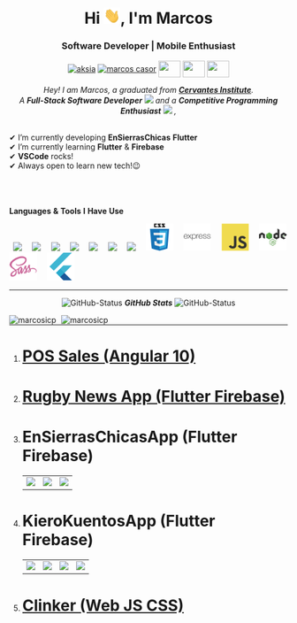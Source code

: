 <h1 align="center">Hi <img src="https://raw.githubusercontent.com/ABSphreak/ABSphreak/master/gifs/Hi.gif" width="30px">,
    I'm Marcos</h1>
<h3 align="center">Software Developer | Mobile Enthusiast</h3>
<p align="center">
    <a href="https://www.linkedin.com/in/marcos-casor-pressacco-086ab321/" target="blank">
        <img align="center" src="https://cdn.jsdelivr.net/npm/simple-icons@3.0.1/icons/linkedin.svg" alt="aksia"
            height="30" width="40" /></a>
    <a href="https://www.facebook.com/marcos.casor/" target="blank">
        <img align="center" src="https://cdn.jsdelivr.net/npm/simple-icons@3.0.1/icons/facebook.svg" alt="marcos casor"
            height="30" width="40" /></a>
    <a href="mailto: marcos.casor@gmail.com">
        <img align="center" src="https://simpleicons.org/icons/gmail.svg" height="30" width="40" /></a>
    <a href="https://www.instagram.com/marcos.casor/" target="blank">
        <img align="center" src="https://simpleicons.org/icons/instagram.svg" height="30" width="40" /></a>
    <a href="https://twitter.com/marcosicp/" target="blank">
        <img align="center" src="https://simpleicons.org/icons/twitter.svg" height="30" width="40" /></a>
</p>



<p align="center">
    <em>
        Hey! I am Marcos, a graduated from <a href="https://www.cervantes.edu.ar/"> <b>Cervantes Institute</b></a>. <br>
        A <b>Full-Stack Software Developer</b> <img
            src="https://github.com/TheDudeThatCode/TheDudeThatCode/blob/master/Assets/Developer.gif" width="30px"> and
        a <b>Competitive Programming Enthusiast</b>&nbsp;<img
            src="https://github.com/TheDudeThatCode/TheDudeThatCode/blob/master/Assets/Designer.gif"
            width="36px">&nbsp,<br>
    </em>
    <br>
</p>



✔ I’m currently developing **EnSierrasChicas** **Flutter**<br>
✔ I’m currently learning **Flutter** & **Firebase**<br>
✔ **VSCode** rocks!<br>
✔ Always open to learn new tech!😉<br>
<br><br><br>


**Languages** **&** **Tools** **I** **Have** **Use**
<p align="left">
    <code> <img height="50" src="https://github.com/uannabi/-/blob/master/resource/jp.svg"> </code>
    <code> <img height="50" src="https://github.com/uannabi/-/blob/master/resource/docker-ar21.svg"> </code>
    <code> <img height="50" src="https://github.com/uannabi/-/blob/master/resource/git.svg"> </code>
    <code> <img height="50" src="https://github.com/uannabi/-/blob/master/resource/linux-ar21.svg"> </code>
    <code> <img height="50" src="https://github.com/uannabi/-/blob/master/resource/other/mongodb-ar21.svg"> </code>
    <code> <img height="50" src="https://github.com/uannabi/-/blob/master/resource/other/sqlite-ar21.svg"> </code>
    <code> <img height="50" src="https://github.com/uannabi/-/blob/master/resource/other/mysql-ar21.svg"> </code>
    <code> <img height="50" src="https://raw.githubusercontent.com/devicons/devicon/master/icons/css3/css3-original-wordmark.svg"> </code>
    <code> <img height="50" src="https://raw.githubusercontent.com/devicons/devicon/master/icons/express/express-original-wordmark.svg"> </code>
    <code> <img height="50" src="https://raw.githubusercontent.com/devicons/devicon/master/icons/javascript/javascript-original.svg"> </code>
    <code> <img height="50" src="https://raw.githubusercontent.com/devicons/devicon/master/icons/nodejs/nodejs-original-wordmark.svg"> </code>
    <code> <img height="50" src="https://raw.githubusercontent.com/devicons/devicon/master/icons/sass/sass-original.svg"> </code>
    <code> <img height="50" src="https://raw.githubusercontent.com/devicons/devicon/master/icons/flutter/flutter-original.svg"> </code>
    <hr>
</p>
<p align="center">
    <img src="https://media.giphy.com/media/8UHRm5oY4k4FDxq5QG/giphy.gif" width="30px"
        alt="GitHub-Status" />&nbsp;<i><b>GitHub Stats</b></i>
    <img src="https://media.giphy.com/media/8UHRm5oY4k4FDxq5QG/giphy.gif" width="30px" alt="GitHub-Status" />
</p>

<p align="center">
    <img align="left"
        src="https://github-readme-stats.vercel.app/api/top-langs?username=marcosicp&show_icons=true&locale=en&layout=compact"
        alt="marcosicp" />

   <img align="right" src="https://github-readme-stats.vercel.app/api?username=marcosicp&show_icons=true&locale=en"
        alt="marcosicp" width="410" />
</p>

<hr width="100%" margin-top="5%">
<p align="center">
    <ol>
        <li>
            <p align="left">
            <h1><a href="https://github.com/marcosicp/pos-sales-angular">POS Sales (Angular 10)</a>
            </h1>
            </p>
        </li>
        <li>
            <p align="left">
            <h1><a href="https://github.com/marcosicp/rugbynewsapp">Rugby News App (Flutter Firebase)</a>
            </h1>
            </p>
        </li>
        <li>
            <p align="left">
            <h1>EnSierrasChicasApp (Flutter Firebase)
            </h1>
            <div><table><tbody><tr>
  <td>
  <a href="#">
    <img src="https://camo.githubusercontent.com/873a57da19d6f585bd26a207a27e60033fdbe0967b48d54c7f9254df855e868c/68747470733a2f2f706c61792d6c682e676f6f676c6575736572636f6e74656e742e636f6d2f49733664707644575f432d596a547878726471314b654b624c545943316f5435544d4c334f58485468723272326a545963696c787237565834626e6e4e5541644975733d77313533362d683732362d7277" width="200" data-canonical-src="https://play-lh.googleusercontent.com/Is6dpvDW_C-YjTxxrdq1KeKbLTYC1oT5TML3OXHThr2r2jTYcilxr7VX4bnnNUAdIus=w1536-h726-rw" style="max-width:100%;"></a>
</td>
<td>
<a href="#">
  <img src="https://camo.githubusercontent.com/c5117cc65c81f3e828d6064d974043aecbe7bc436e7b8300fa369499dc1509d1/68747470733a2f2f706c61792d6c682e676f6f676c6575736572636f6e74656e742e636f6d2f44315a4a2d6539636e5f6e6d51596d364a5571576d6d55476a5f376e33664e426138584568554351345233684d666741397a4648327a3579547a3564435f4e437051733d77313533362d683335382d7277" width="200" data-canonical-src="https://play-lh.googleusercontent.com/D1ZJ-e9cn_nmQYm6JUqWmmUGj_7n3fNBa8XEhUCQ4R3hMfgA9zFH2z5yTz5dC_NCpQs=w1536-h358-rw" style="max-width:100%;"></a>
</td>
  <td>
<a href="#"><img src="https://camo.githubusercontent.com/14e9635973ea53cd2c269bfe386f064d6dd79b9d3b6895012a35749d37a02790/68747470733a2f2f706c61792d6c682e676f6f676c6575736572636f6e74656e742e636f6d2f35483153636165775566327670393171715a6247394a536b6c424c61326f435a724a4e314e51624652514c75795573687552564773596a34575f704b4153354c7868593d77313533362d683335382d7277" width="200" data-canonical-src="https://play-lh.googleusercontent.com/5H1ScaewUf2vp91qqZbG9JSklBLa2oCZrJN1NQbFRQLuyUshuRVGsYj4W_pKAS5LxhY=w1536-h358-rw" style="max-width:100%;"></a>
</td>
</tr></tbody></table></div>
            </p>
        </li>
        <li>
            <p align="left">
            <h1>KieroKuentosApp (Flutter Firebase)
            </h1>
            <div><table><tbody><tr>
  <td>
    <a target="_blank" rel="noopener noreferrer" href="https://camo.githubusercontent.com/09838c503ae6cc81d6fc1749476b02844f5aa327826916f8226a272c54ba5e9d/68747470733a2f2f706c61792d6c682e676f6f676c6575736572636f6e74656e742e636f6d2f666c5539374c61514c4269444342476f58574243366339575945305f316b646a74324c7364683968396b62626331585677565678714f79576438516f415036526c6b513d77313533362d683732362d7277"><img src="https://camo.githubusercontent.com/09838c503ae6cc81d6fc1749476b02844f5aa327826916f8226a272c54ba5e9d/68747470733a2f2f706c61792d6c682e676f6f676c6575736572636f6e74656e742e636f6d2f666c5539374c61514c4269444342476f58574243366339575945305f316b646a74324c7364683968396b62626331585677565678714f79576438516f415036526c6b513d77313533362d683732362d7277" width="200" data-canonical-src="https://play-lh.googleusercontent.com/flU97LaQLBiDCBGoXWBC6c9WYE0_1kdjt2Lsdh9h9kbbc1XVwVVxqOyWd8QoAP6RlkQ=w1536-h726-rw" style="max-width:100%;"></a>
</td>
<td>
    <a target="_blank" rel="noopener noreferrer" href="https://camo.githubusercontent.com/5d1547bb3fd36db0696346623e5d505b50426791f7629614a66926f4bc003fcd/68747470733a2f2f706c61792d6c682e676f6f676c6575736572636f6e74656e742e636f6d2f684234626b34427239583166555f67383257324a5a7a39744d6c5441554f5a5f72475f4a45774e73413431575933746667676d446a36587038494e38577470766f5f413d77313533362d683535382d7277"><img src="https://camo.githubusercontent.com/5d1547bb3fd36db0696346623e5d505b50426791f7629614a66926f4bc003fcd/68747470733a2f2f706c61792d6c682e676f6f676c6575736572636f6e74656e742e636f6d2f684234626b34427239583166555f67383257324a5a7a39744d6c5441554f5a5f72475f4a45774e73413431575933746667676d446a36587038494e38577470766f5f413d77313533362d683535382d7277" width="200" data-canonical-src="https://play-lh.googleusercontent.com/hB4bk4Br9X1fU_g82W2JZz9tMlTAUOZ_rG_JEwNsA41WY3tfggmDj6Xp8IN8Wtpvo_A=w1536-h558-rw" style="max-width:100%;"></a>
</td>
  <td>
    <a target="_blank" rel="noopener noreferrer" href="https://github.com/marcosicp/kierokuentosapp/blob/master/assets/screenshots/Captura.PNG"><img src="https://github.com/marcosicp/kierokuentosapp/raw/master/assets/screenshots/Captura.PNG" width="200" style="max-width:100%;"></a>
</td>
  <td>
    <a target="_blank" rel="noopener noreferrer" href="https://github.com/marcosicp/kierokuentosapp/blob/master/assets/screenshots/screenshotkk.PNG"><img src="https://github.com/marcosicp/kierokuentosapp/raw/master/assets/screenshots/screenshotkk.PNG" width="200" style="max-width:100%;"></a>
</td>
</tr></tbody></table></div>
            </p>
        </li>
        <li>
            <p align="left">
            <h1><a href="https://github.com/marcosicp/clinker-web">Clinker (Web JS CSS)</a>
            </h1>
            </p>
        </li>
    </ol>
</p>
